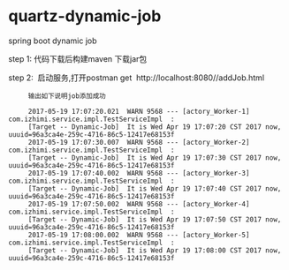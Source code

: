 # quartz-dynamic-job
spring boot dynamic job  

step 1:  代码下载后构建maven 下载jar包

step 2:  启动服务,打开postman get  http://localhost:8080//addJob.html

         输出如下说明job添加成功

         2017-05-19 17:07:20.021  WARN 9568 --- [actory_Worker-1] com.izhimi.service.impl.TestServiceImpl  : 
         [Target -- Dynamic-Job]  It is Wed Apr 19 17:07:20 CST 2017 now, uuuid=96a3ca4e-259c-4716-86c5-12417e68153f
         2017-05-19 17:07:30.007  WARN 9568 --- [actory_Worker-2] com.izhimi.service.impl.TestServiceImpl  : 
         [Target -- Dynamic-Job]  It is Wed Apr 19 17:07:30 CST 2017 now, uuuid=96a3ca4e-259c-4716-86c5-12417e68153f
         2017-05-19 17:07:40.002  WARN 9568 --- [actory_Worker-3] com.izhimi.service.impl.TestServiceImpl  : 
         [Target -- Dynamic-Job]  It is Wed Apr 19 17:07:40 CST 2017 now, uuuid=96a3ca4e-259c-4716-86c5-12417e68153f
         2017-05-19 17:07:50.002  WARN 9568 --- [actory_Worker-4] com.izhimi.service.impl.TestServiceImpl  : 
         [Target -- Dynamic-Job]  It is Wed Apr 19 17:07:50 CST 2017 now, uuuid=96a3ca4e-259c-4716-86c5-12417e68153f
         2017-05-19 17:08:00.002  WARN 9568 --- [actory_Worker-5] com.izhimi.service.impl.TestServiceImpl  : 
         [Target -- Dynamic-Job]  It is Wed Apr 19 17:08:00 CST 2017 now, uuuid=96a3ca4e-259c-4716-86c5-12417e68153f

